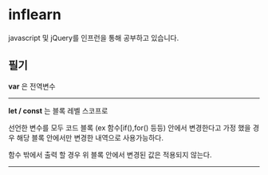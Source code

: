 # inflearn

javascript 및 jQuery를 인프런을 통해 공부하고 있습니다.



## 필기

__var__ 은 전역변수

---

__let / const__ 는 블록 레벨 스코프로 

선언한 변수를 모두 코드 블록 (ex 함수[if(),for() 등등) 안에서 
변경한다고 가정 했을 경우 해당 블록 안에서만 변경한 내역으로 사용가능하다.

함수 밖에서 출력 할 경우 위 블록 안에서 변경된 값은 적용되지 않는다.

___


